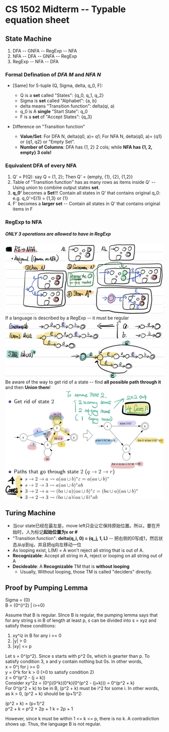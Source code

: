 # CS 1502 Midterm -- Typable equation sheet

## State Machine
1. DFA -- GNFA -- RegExp -- NFA
2. NFA -- DFA -- GNFA -- RegExp
3. RegExp -- NFA -- DFA

### Formal Defination of *DFA M* and *NFA N*
* [Same] for 5-tuple (Q, Sigma, delta, q_0, F):
	- Q is a **set** called "States": {q_0, q_1, q_2}
	- Sigma is **set** called "Alphabet": {a, b}
	- delta means "Transition function": delta(qi, a)
	- q_0 is A **single** "Start State": q_0
	- F is a **set** of "Accept States": {q_3}

* Difference on "Transition function"
	- **Value/Set**: For DFA N, delta(q0, a)= q1; For NFA N, delta(q0, a)= {q1}  or {q1, q2} or "Empty Set".
	- **Number of Columns**: DFA has {1, 2} 2 cols; while **NFA has {1, 2, empty} 3 cols!**
	

### Equivalent DFA of every NFA
1. Q' = P(Q): 	say Q = {1, 2}; Then Q' = {empty, {1}, {2}, {1,2}}
2. Table of "Transition function" has as many rows as items inside Q' -- Using union to combine output states **set**.
3. **q_0'** becomes a **Set**!!! Contain all states in Q' that contains original q_0: e.g. q_0'=E(1) = {1,3} or {1}
4. F' becomes a **larger set** -- Contain all states in Q' that contains original items in F

### RegExp to NFA
##### ONLY 3 operations are allowed to have in RegExp
![Basic](https://github.com/ice-bear-git/ML-paperReading/blob/main/Visualization/CS1502_1.png)
If a language is described by a RegExp -- it must be regular
![Example 1](https://github.com/ice-bear-git/ML-paperReading/blob/main/Visualization/CS1502_2.png)
Be aware of the way to get rid of a state -- find **all possible path through it** and then **Union them**!
![Example 2](https://github.com/ice-bear-git/ML-paperReading/blob/main/Visualization/CS1502_3.png)

## Turing Machine
* 当cur state已经在最左是，move left只会让它保持原始位置。所以，要在开始时，人为标记**起始位置为x or #**
* "Transition function": **delta(q_i, 0) = (q_j, 1, L)** -- 把右侧的0写成1，然后状态从qi到qj，并且把qj向左移动一位
* As looping exist, L(M) = A won't reject all string that is out of A.
* **Recognizable**: Accept all string in A, reject or looping on all string out of A
* **Decideable**: A **Recognizable** TM that is **without looping**
	- Usually, Without looping, those TM is called "deciders" directly.




## Proof by Pumping Lemma
Sigma = {0}  
B = {0^(i^2) | i>=0}

Assume that B is regular. SInce B is regular, the pumping lemma says that for any string s in B of length at least p, s can be divided into s = xyz and satisfy these conditions:  
1. xy^iz in B for any i >= 0
2. |y| > 0
3. |xy| <= p

Let s = 0^(p^2). Since s starts with p^2 0s, which is gearter than p. To satisfy condition 3, x and y contain nothing but 0s. In other words,  
x = 0^j for j >= 0  
y = 0^k for k > 0 (>0 to satisfy condition 2)  
z = 0^(p^2 - (j + k))  
Consider xy^2z = (0^j)(0^k)(0^k)(0^(p^2 - (j+k))) = 0^(p^2 + k)  
For 0^(p^2 + k) to be in B, (p^2 + k) must be i^2 for some i. In other words, as k > 0, (p^2 + k) should be (p+1)^2:  

(p^2 + k) = (p+1)^2  
p^2 + k = p^2 + 2p + 1
k = 2p + 1

However, since k must be within 1 <= k <= p, there is no k. A contradiction shows up. Thus, the language B is not regular.